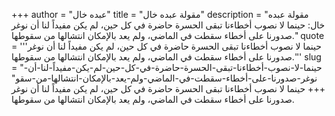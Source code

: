 +++
author = "عبده خال"
title = "مقولة عبده خال"
description = "مقولة عبده خال: حينما لا نصوب أخطاءنا تبقى الحسرة حاضرة في كل حين، لم يكن مفيداً لنا أن نوغر صدورنا على أخطاء سقطت في الماضي، ولم يعد بالإمكان انتشالها من سقوطها."
quote = '''حينما لا نصوب أخطاءنا تبقى الحسرة حاضرة في كل حين، لم يكن مفيداً لنا أن نوغر صدورنا على أخطاء سقطت في الماضي، ولم يعد بالإمكان انتشالها من سقوطها.'''
slug = "حينما-لا-نصوب-أخطاءنا-تبقى-الحسرة-حاضرة-في-كل-حين-لم-يكن-مفيداً-لنا-أن-نوغر-صدورنا-على-أخطاء-سقطت-في-الماضي-ولم-يعد-بالإمكان-انتشالها-من-سقو"
+++
حينما لا نصوب أخطاءنا تبقى الحسرة حاضرة في كل حين، لم يكن مفيداً لنا أن نوغر صدورنا على أخطاء سقطت في الماضي، ولم يعد بالإمكان انتشالها من سقوطها.
